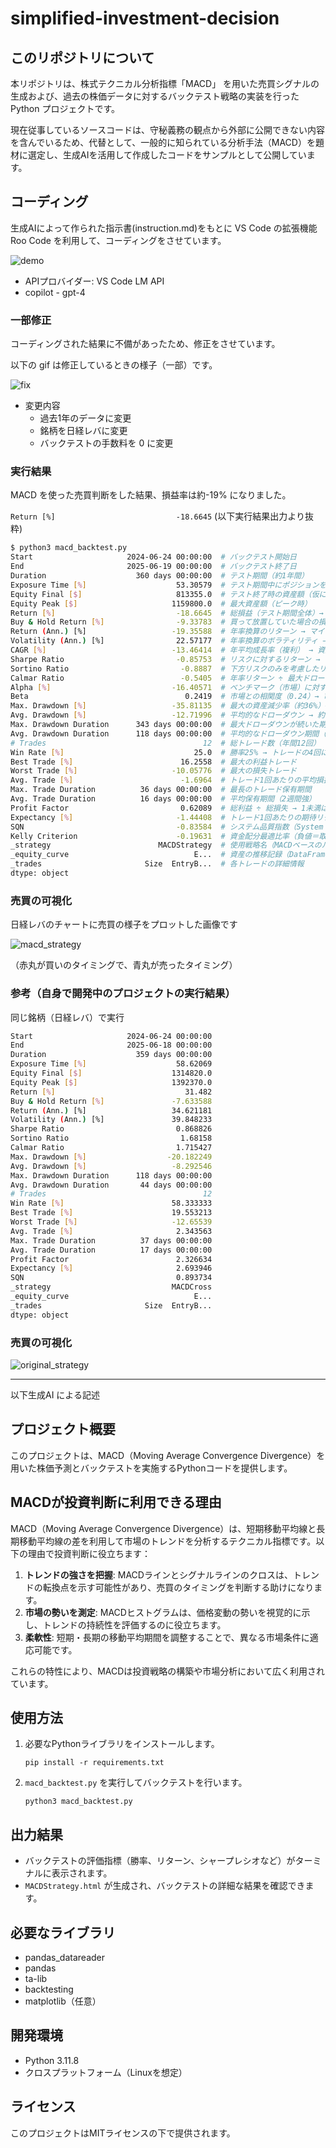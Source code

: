 # simplified-investment-decision

## このリポジトリについて

本リポジトリは、株式テクニカル分析指標「MACD」 を用いた売買シグナルの生成および、過去の株価データに対するバックテスト戦略の実装を行った Python プロジェクトです。

現在従事しているソースコードは、守秘義務の観点から外部に公開できない内容を含んでいるため、代替として、一般的に知られている分析手法（MACD）を題材に選定し、生成AIを活用して作成したコードをサンプルとして公開しています。

## コーディング

生成AIによって作られた指示書(instruction.md)をもとに VS Code の拡張機能 Roo Code を利用して、コーディングをさせています。

![demo](images/generate_code.gif)

- APIプロバイダー: VS Code LM API
- copilot - gpt-4

### 一部修正

コーディングされた結果に不備があったため、修正をさせています。

以下の gif は修正しているときの様子（一部）です。

![fix](images/generate_code_fix.gif)

- 変更内容
   - 過去1年のデータに変更
   - 銘柄を日経レバに変更
   - バックテストの手数料を 0 に変更

### 実行結果

MACD を使った売買判断をした結果、損益率は約-19% になりました。

`Return [%]                           -18.6645` (以下実行結果出力より抜粋)

```bash
$ python3 macd_backtest.py
Start                     2024-06-24 00:00:00  # バックテスト開始日
End                       2025-06-19 00:00:00  # バックテスト終了日
Duration                    360 days 00:00:00  # テスト期間（約1年間）
Exposure Time [%]                    53.30579  # テスト期間中にポジションを保有していた割合（約53%）
Equity Final [$]                     813355.0  # テスト終了時の資産額（仮に初期資金が100万ドルなら約18.6%減少）
Equity Peak [$]                     1159800.0  # 最大資産額（ピーク時）
Return [%]                           -18.6645  # 総損益（テスト期間全体）→ 約19%の損失
Buy & Hold Return [%]                -9.33783  # 買って放置していた場合の損益
Return (Ann.) [%]                   -19.35588  # 年率換算のリターン → マイナスで大幅損失傾向
Volatility (Ann.) [%]                22.57177  # 年率換算のボラティリティ → 価格変動は大きめ
CAGR [%]                            -13.46414  # 年平均成長率（複利） → 資産が年平均で減少している
Sharpe Ratio                         -0.85753  # リスクに対するリターン → マイナスは「損失を出しやすい戦略」
Sortino Ratio                         -0.8887  # 下方リスクのみを考慮したリスク調整後リターン → 同様にマイナス
Calmar Ratio                          -0.5405  # 年率リターン ÷ 最大ドローダウン → 小さいほどパフォーマンス効率が悪い
Alpha [%]                           -16.40571  # ベンチマーク（市場）に対する超過リターン → 明確に市場以下の成績
Beta                                   0.2419  # 市場との相関度（0.24）→ 市場との連動性は比較的低い
Max. Drawdown [%]                   -35.81135  # 最大の資産減少率（約36%）→ 非常に大きな下落
Avg. Drawdown [%]                   -12.71996  # 平均的なドローダウン → 約12%とリスクが高い
Max. Drawdown Duration      343 days 00:00:00  # 最大ドローダウンが続いた期間（ほぼテスト期間全体）
Avg. Drawdown Duration      118 days 00:00:00  # 平均的なドローダウン期間（約4か月）
# Trades                                   12  # 総トレード数（年間12回）
Win Rate [%]                             25.0  # 勝率25% → トレードの4回に1回しか勝てていない
Best Trade [%]                        16.2558  # 最大の利益トレード
Worst Trade [%]                     -10.05776  # 最大の損失トレード
Avg. Trade [%]                        -1.6964  # トレード1回あたりの平均損益 → 損失傾向が強い
Max. Trade Duration          36 days 00:00:00  # 最長のトレード保有期間
Avg. Trade Duration          16 days 00:00:00  # 平均保有期間（2週間強）
Profit Factor                         0.62089  # 総利益 ÷ 総損失 → 1未満は損失が利益を上回る
Expectancy [%]                       -1.44408  # トレード1回あたりの期待リターン → マイナスで長期的に損する設計
SQN                                  -0.83584  # システム品質指数（System Quality Number） → 戦略の質が低い
Kelly Criterion                      -0.19631  # 資金配分最適比率（負値＝取引非推奨）
_strategy                        MACDStrategy  # 使用戦略名（MACDベースのルール）
_equity_curve                            E...  # 資産の推移記録（DataFrameまたはSeries）
_trades                       Size  EntryB...  # 各トレードの詳細情報
dtype: object
```

### 売買の可視化

日経レバのチャートに売買の様子をプロットした画像です

![macd_strategy](images/macd_strategy.png)

（赤丸が買いのタイミングで、青丸が売ったタイミング）

### 参考（自身で開発中のプロジェクトの実行結果）

同じ銘柄（日経レバ）で実行

```bash
Start                     2024-06-24 00:00:00
End                       2025-06-18 00:00:00
Duration                    359 days 00:00:00
Exposure Time [%]                    58.62069
Equity Final [$]                    1314820.0
Equity Peak [$]                     1392370.0
Return [%]                             31.482
Buy & Hold Return [%]               -7.633588
Return (Ann.) [%]                   34.621181
Volatility (Ann.) [%]               39.848233
Sharpe Ratio                         0.868826
Sortino Ratio                         1.68158
Calmar Ratio                         1.715427
Max. Drawdown [%]                  -20.182249
Avg. Drawdown [%]                   -8.292546
Max. Drawdown Duration      118 days 00:00:00
Avg. Drawdown Duration       44 days 00:00:00
# Trades                                   12
Win Rate [%]                        58.333333
Best Trade [%]                      19.553213
Worst Trade [%]                     -12.65539
Avg. Trade [%]                       2.343563
Max. Trade Duration          37 days 00:00:00
Avg. Trade Duration          17 days 00:00:00
Profit Factor                        2.326634
Expectancy [%]                       2.693946
SQN                                  0.893734
_strategy                           MACDCross
_equity_curve                            E...
_trades                       Size  EntryB...
dtype: object
```

### 売買の可視化

![original_strategy](images/original_strategy.png)

----------------------------------------------------------------------

以下生成AI による記述

## プロジェクト概要
このプロジェクトは、MACD（Moving Average Convergence Divergence）を用いた株価予測とバックテストを実施するPythonコードを提供します。

## MACDが投資判断に利用できる理由
MACD（Moving Average Convergence Divergence）は、短期移動平均線と長期移動平均線の差を利用して市場のトレンドを分析するテクニカル指標です。以下の理由で投資判断に役立ちます：

1. **トレンドの強さを把握**: MACDラインとシグナルラインのクロスは、トレンドの転換点を示す可能性があり、売買のタイミングを判断する助けになります。
2. **市場の勢いを測定**: MACDヒストグラムは、価格変動の勢いを視覚的に示し、トレンドの持続性を評価するのに役立ちます。
3. **柔軟性**: 短期・長期の移動平均期間を調整することで、異なる市場条件に適応可能です。

これらの特性により、MACDは投資戦略の構築や市場分析において広く利用されています。

## 使用方法
1. 必要なPythonライブラリをインストールします。
   ```
   pip install -r requirements.txt
   ```
2. `macd_backtest.py` を実行してバックテストを行います。
   ```
   python3 macd_backtest.py
   ```

## 出力結果
- バックテストの評価指標（勝率、リターン、シャープレシオなど）がターミナルに表示されます。
- `MACDStrategy.html` が生成され、バックテストの詳細な結果を確認できます。

## 必要なライブラリ
- pandas_datareader
- pandas
- ta-lib
- backtesting
- matplotlib（任意）

## 開発環境
- Python 3.11.8
- クロスプラットフォーム（Linuxを想定）

## ライセンス
このプロジェクトはMITライセンスの下で提供されます。
